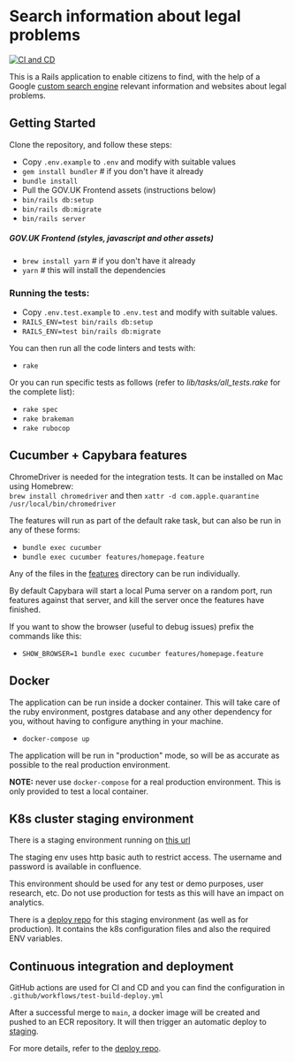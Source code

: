 # Search information about legal problems

[![CI and CD](https://github.com/ministryofjustice/elsa-relevant-search/actions/workflows/test-build-deploy.yml/badge.svg)](https://github.com/ministryofjustice/elsa-relevant-search/actions/workflows/test-build-deploy.yml)

This is a Rails application to enable citizens to find, with the help of a Google [custom search engine](https://programmablesearchengine.google.com/intl/en_uk/about/) 
relevant information and websites about legal problems.

## Getting Started

Clone the repository, and follow these steps:

* Copy `.env.example` to `.env` and modify with suitable values
* `gem install bundler` # if you don't have it already
* `bundle install`
* Pull the GOV.UK Frontend assets (instructions below)
* `bin/rails db:setup`
* `bin/rails db:migrate`
* `bin/rails server`

##### GOV.UK Frontend (styles, javascript and other assets)

* `brew install yarn` # if you don't have it already
* `yarn` # this will install the dependencies

### Running the tests:

* Copy `.env.test.example` to `.env.test` and modify with suitable values.
* `RAILS_ENV=test bin/rails db:setup`
* `RAILS_ENV=test bin/rails db:migrate`

You can then run all the code linters and tests with:

* `rake`

Or you can run specific tests as follows (refer to *lib/tasks/all_tests.rake* for the complete list):

* `rake spec`
* `rake brakeman`
* `rake rubocop`

## Cucumber + Capybara features

ChromeDriver is needed for the integration tests. It can be installed on Mac using Homebrew:  
`brew install chromedriver` and then `xattr -d com.apple.quarantine /usr/local/bin/chromedriver`

The features will run as part of the default rake task, but can also be run in any of these forms:

* `bundle exec cucumber`
* `bundle exec cucumber features/homepage.feature`

Any of the files in the [features](features) directory can be run individually.

By default Capybara will start a local Puma server on a random port, run features against that server, and kill the server once the features have finished.

If you want to show the browser (useful to debug issues) prefix the commands like this:

* `SHOW_BROWSER=1 bundle exec cucumber features/homepage.feature`

## Docker

The application can be run inside a docker container. This will take care of the ruby environment, postgres database 
and any other dependency for you, without having to configure anything in your machine.

* `docker-compose up`

The application will be run in "production" mode, so will be as accurate as possible to the real production environment.

**NOTE:** never use `docker-compose` for a real production environment. This is only provided to test a local container.

## K8s cluster staging environment

There is a staging environment running on [this url][k8s-staging]

The staging env uses http basic auth to restrict access. The username and password is available in confluence.

This environment should be used for any test or demo purposes, user research, etc.
Do not use production for tests as this will have an impact on analytics.

There is a [deploy repo][deploy-repo] for this staging environment (as well as for production).
It contains the k8s configuration files and also the required ENV variables.

## Continuous integration and deployment

GitHub actions are used for CI and CD and you can find the configuration in `.github/workflows/test-build-deploy.yml`

After a successful merge to `main`, a docker image will be created and pushed to an ECR repository.
It will then trigger an automatic deploy to [staging][k8s-staging].

For more details, refer to the [deploy repo][deploy-repo].

[deploy-repo]: https://github.com/ministryofjustice/elsa-relevant-search-deploy
[k8s-staging]: https://elsa-relevant-search-staging.apps.live.cloud-platform.service.justice.gov.uk
